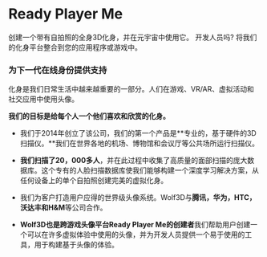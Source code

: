 # Ready Player Me

创建一个带有自拍照的全身3D化身，并在元宇宙中使用它。 开发人员吗? 将我们的化身平台整合到您的应用程序或游戏中。

### 为下一代在线身份提供支持

化身是我们日常生活中越来越重要的一部分。人们在游戏、VR/AR、虚拟活动和社交应用中使用头像。

**我们的目标是给每个人一个他们喜欢和欣赏的化身。**

- 我们于2014年创立了该公司，我们的第一个产品是**专业的，基于硬件的3D扫描仪。**我们在世界各地的机场、博物馆和会议厅等公共场所运行扫描仪。

- **我们扫描了20，000多人**，并在此过程中收集了高质量的面部扫描的庞大数据库。这个专有的人脸扫描数据库使我们能够构建一个深度学习解决方案，从任何设备上的单个自拍照创建完美的虚拟化身。

- 我们为客户打造用户应得的世界级头像系统。Wolf3D与**腾讯，华为，HTC，沃达丰和H&M**等公司合作。

- **Wolf3D也是跨游戏头像平台Ready Player Me的创建者**我们帮助用户创建一个可以在许多虚拟体验中使用的头像，并为开发人员提供一个易于使用的工具，用于构建基于头像的体验。


